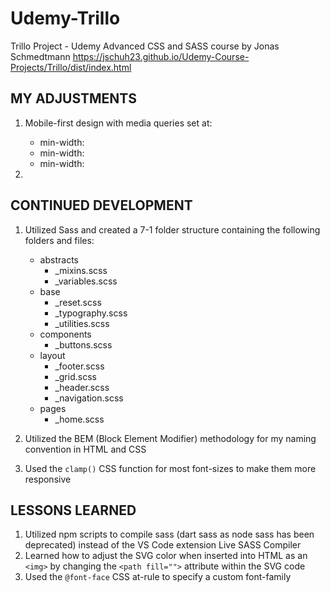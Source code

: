# Udemy-Trillo
Trillo Project - Udemy Advanced CSS and SASS course by Jonas Schmedtmann
https://jschuh23.github.io/Udemy-Course-Projects/Trillo/dist/index.html

## MY ADJUSTMENTS
1. Mobile-first design with media queries set at:
    - min-width:
    - min-width:
    - min-width:

2. 

## CONTINUED DEVELOPMENT
1. Utilized Sass and created a 7-1 folder structure containing the following folders and files:
    - abstracts
        - _mixins.scss
        - _variables.scss
    - base
        - _reset.scss
        - _typography.scss
        - _utilities.scss
    - components
        - _buttons.scss
    - layout
        - _footer.scss
        - _grid.scss
        - _header.scss
        - _navigation.scss
    - pages
        - _home.scss

2. Utilized the BEM (Block Element Modifier) methodology for my naming convention in HTML and CSS

3. Used the ```clamp()``` CSS function for most font-sizes to make them more responsive


## LESSONS LEARNED
1. Utilized npm scripts to compile sass (dart sass as node sass has been deprecated) instead of the VS Code extension Live SASS Compiler
2. Learned how to adjust the SVG color when inserted into HTML as an ```<img>``` by changing the ```<path fill="">``` attribute within the SVG code
3. Used the ```@font-face``` CSS at-rule to specify a custom font-family
